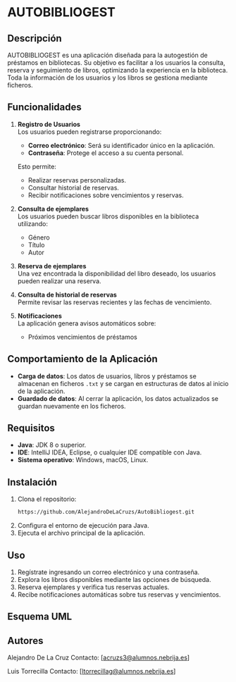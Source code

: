 # AUTOBIBLIOGEST

## Descripción

AUTOBIBLIOGEST es una aplicación diseñada para la autogestión de préstamos en bibliotecas. Su objetivo es facilitar a los usuarios la consulta, reserva y seguimiento de libros, optimizando la experiencia en la biblioteca. Toda la información de los usuarios y los libros se gestiona mediante ficheros.

## Funcionalidades

1. **Registro de Usuarios**  
   Los usuarios pueden registrarse proporcionando:
    - **Correo electrónico**: Será su identificador único en la aplicación.
    - **Contraseña**: Protege el acceso a su cuenta personal.

   Esto permite:
    - Realizar reservas personalizadas.
    - Consultar historial de reservas.
    - Recibir notificaciones sobre vencimientos y reservas.

2. **Consulta de ejemplares**  
   Los usuarios pueden buscar libros disponibles en la biblioteca utilizando:
    - Género
    - Título
    - Autor

3. **Reserva de ejemplares**  
   Una vez encontrada la disponibilidad del libro deseado, los usuarios pueden realizar una reserva.

4. **Consulta de historial de reservas**  
   Permite revisar las reservas recientes y las fechas de vencimiento.

5. **Notificaciones**  
   La aplicación genera avisos automáticos sobre:
    - Próximos vencimientos de préstamos

## Comportamiento de la Aplicación

- **Carga de datos**: Los datos de usuarios, libros y préstamos se almacenan en ficheros `.txt` y se cargan en estructuras de datos al inicio de la aplicación.
- **Guardado de datos**: Al cerrar la aplicación, los datos actualizados se guardan nuevamente en los ficheros.

## Requisitos

- **Java**: JDK 8 o superior.
- **IDE**: IntelliJ IDEA, Eclipse, o cualquier IDE compatible con Java.
- **Sistema operativo**: Windows, macOS, Linux.

## Instalación

1. Clona el repositorio:
   ```bash
   https://github.com/AlejandroDeLaCruzs/AutoBibliogest.git
2. Configura el entorno de ejecución para Java.
3. Ejecuta el archivo principal de la aplicación.

## Uso

1. Regístrate ingresando un correo electrónico y una contraseña.
2. Explora los libros disponibles mediante las opciones de búsqueda.
3. Reserva ejemplares y verifica tus reservas actuales.
4. Recibe notificaciones automáticas sobre tus reservas y vencimientos.

## Esquema UML


## Autores

Alejandro De La Cruz
Contacto: [acruzs3@alumnos.nebrija.es]

Luis Torrecilla
Contacto: [ltorrecillag@alumnos.nebrija.es]


